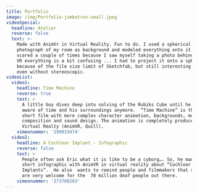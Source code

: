 ```yaml
---
title: Portfolio
image: /img/Portfolio-jumbotron-small.jpeg
videoSpecial:
  headline: Atelier
  reverse: false
  text: >-
    Made with AnimVr in Virtual Reality. Fun to do. I used a spherical
    photograph of my room as background and modeled everything onto it. I was
    scared a couple of times because I saw myself taking a photo behind me....in
    VR everything is a bit confusing ... I had to project it onto a sphere
    because of the file size limit of Sketchfab, but still interesting piece
    even without stereoscopic.
videoList:
  video1:
    headline: Time Machine
    reverse: true
    text: >
      A little boy dives deep into solving of the Rubiks Cube until he isn't
      aware of time and his surroundings anymore.  “Time Machine” is the first
      short film with more complex character animation, backgrounds, music
      composition and sound design. The animation is completely produced in
      Virtual Realty (AnimVR, Quill).
    vimeonummer: '290033474'
  video2:
    headline: A Cochlear Implant - Infographic
    reverse: false
    text: >
      People often ask Eric what it is like to be a cyborg…. So, he made this
      short infographic with AnimVR in virtual reality about “Cochlear
      Implants”.  He also  wants to remind people and filmmakers that subtitles
      are very welcome for the  70 million deaf people out there.
    vimeonummer: '273708263'
---
```


